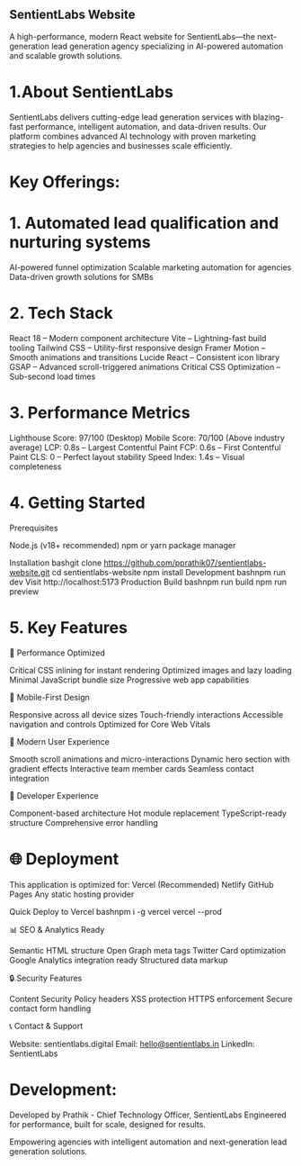 ## SentientLabs Website

A high-performance, modern React website for SentientLabs—the next-generation lead generation agency specializing in AI-powered automation and scalable growth solutions.

# 1.About SentientLabs
SentientLabs delivers cutting-edge lead generation services with blazing-fast performance, intelligent automation, and data-driven results. Our platform combines advanced AI technology with proven marketing strategies to help agencies and businesses scale efficiently.

# Key Offerings:
# 1. Automated lead qualification and nurturing systems
AI-powered funnel optimization
Scalable marketing automation for agencies
Data-driven growth solutions for SMBs


# 2. Tech Stack

React 18 – Modern component architecture
Vite – Lightning-fast build tooling
Tailwind CSS – Utility-first responsive design
Framer Motion – Smooth animations and transitions
Lucide React – Consistent icon library
GSAP – Advanced scroll-triggered animations
Critical CSS Optimization – Sub-second load times


# 3. Performance Metrics

Lighthouse Score: 97/100 (Desktop)
Mobile Score: 70/100 (Above industry average)
LCP: 0.8s – Largest Contentful Paint
FCP: 0.6s – First Contentful Paint
CLS: 0 – Perfect layout stability
Speed Index: 1.4s – Visual completeness


# 4. Getting Started
Prerequisites

Node.js (v18+ recommended)
npm or yarn package manager

Installation
bashgit clone https://github.com/pprathik07/sentientlabs-website.git
cd sentientlabs-website
npm install
Development
bashnpm run dev
Visit http://localhost:5173
Production Build
bashnpm run build
npm run preview

# 5. Key Features
🎯 Performance Optimized

Critical CSS inlining for instant rendering
Optimized images and lazy loading
Minimal JavaScript bundle size
Progressive web app capabilities

📱 Mobile-First Design

Responsive across all device sizes
Touch-friendly interactions
Accessible navigation and controls
Optimized for Core Web Vitals

🎨 Modern User Experience

Smooth scroll animations and micro-interactions
Dynamic hero section with gradient effects
Interactive team member cards
Seamless contact integration

🔧 Developer Experience

Component-based architecture
Hot module replacement
TypeScript-ready structure
Comprehensive error handling


# 🌐 Deployment
This application is optimized for:
Vercel (Recommended)
Netlify
GitHub Pages
Any static hosting provider

Quick Deploy to Vercel
bashnpm i -g vercel
vercel --prod

📊 SEO & Analytics Ready

Semantic HTML structure
Open Graph meta tags
Twitter Card optimization
Google Analytics integration ready
Structured data markup


🔒 Security Features

Content Security Policy headers
XSS protection
HTTPS enforcement
Secure contact form handling


📞 Contact & Support

Website: sentientlabs.digital
Email: hello@sentientlabs.in
LinkedIn: SentientLabs


# Development:
Developed by Prathik - Chief Technology Officer, SentientLabs
Engineered for performance, built for scale, designed for results.

Empowering agencies with intelligent automation and next-generation lead generation solutions.
